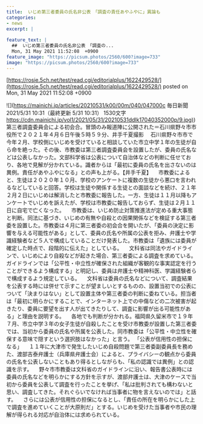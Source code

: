```yaml
---
title:  いじめ第三者委員の氏名非公表　「調査の責任あやふやに」異論も  
categories:
- news
excerpt: |
  
feature_text: |
  ##  いじめ第三者委員の氏名非公表　「調査の...
  Mon, 31 May 2021 11:52:08  +0900
feature_image: "https://picsum.photos/2560/600?image=733"
image: "https://picsum.photos/2560/600?image=733"
---
```


[https://rosie.5ch.net/test/read.cgi/editorialplus/1622429528/](https://rosie.5ch.net/test/read.cgi/editorialplus/1622429528/)
posted on Mon, 31 May 2021 11:52:08  +0900

<!--more-->

![](https://mainichi.jp/articles/20210531/k00/00m/040/047000c 毎日新聞 2021/5/31 10:31（最終更新 5/31 10:31） 1530文字 [https://cdn.mainichi.jp/vol1/2021/05/31/20210531ddlk17040352000p/9.jpg)](https://cdn.mainichi.jp/vol1/2021/05/31/20210531ddlk17040352000p/9.jpg)) 第三者調査委員会による初会合。冒頭のみ報道陣に公開された＝石川県野々市市役所で２０２１年４月６日午後５時５９分、井手千夏撮影 　石川県野々市市で今年２月、学校側にいじめを受けていると相談していた市立中学１年の生徒が自ら命を絶った。その後、市教委は第三者調査委員会を設置したが、委員の氏名などは公表しなかった。文部科学省は公表について自治体などの判断に任せており、各地で見解が分かれている。識者からは「最初に委員の氏名を出さないのは異例。責任があやふやになる」との声も上がる。【井手千夏】 　市教委によると、生徒は２０２０年１０月、学校のアンケートに複数の生徒から悪口を言われるなどしていると回答。学校は生徒や関係する生徒との面談などを続け、２１年２月２日にいじめは解消したと市教委に報告した。一方、生徒は１１月以降もアンケートでいじめを訴えたが、学校は市教委に報告しておらず、生徒は２月１１日に自宅で亡くなった。 　市教委は、いじめ防止対策推進法が定める重大事態と判断。同法に基づき、いじめの有無や自殺との因果関係などを検証する第三者委を設置した。市教委は４月に第三者委の初会合を開いたが、「委員の決定に影響を与える可能性がある」として、委員の氏名や所属の公表を拒み、弁護士や学識経験者など５人で構成していることだけ発表した。市教委は「遺族には委員が確定した時点で、段階的に伝えた」としている。 　文科省は同法やガイドラインで、いじめにより自殺などが起きた場合、第三者委による調査を求めている。ガイドラインでは「公平性・中立性が確保された組織が客観的な事実認定を行うことができるよう構成する」と明記し、委員は弁護士や精神科医、学識経験者らで構成するよう規定している。 　文科省は委員の氏名などについて、調査結果を公表する時には併せて示すことが望ましいとするものの、設置当初での公表について「決まりはない」として設置主体や第三者委の判断に委ねている。担当者は「最初に明らかにすることで、インターネット上での中傷などの二次被害が起きたり、委員に要望を出す人が出てきたりして、調査に影響が出る可能性がある」と理由を説明する。 　各地でも判断が分かれる。福岡県久留米市で１９年７月、市立中学３年の女子生徒が自殺したことを受け市教委が設置した第三者委では、当初から委員の氏名や所属を公表した。同市教委は「公平性・中立性を確保する意味で隠すという選択肢はなかった」と言う。 「公表が信用性の担保になる」 　１１年に大津市で発生したいじめ自殺問題で第三者委副委員長を務めた、渡部吉泰弁護士（兵庫県弁護士会）によると、プライバシーの観点から委員の氏名を公表しないこともあり得るとしながらも、「私の認識では異例」との認識を示す。 　野々市市教委は文科省のガイドラインに沿い、報告書公表時には委員の氏名などを明らかにする方針を示すが、渡部弁護士は、大津のケースで当初から委員を公表して調査を行ったことを挙げ、「私は批判されても構わないと思い、調査してきた。それぐらいでなければ当事者に物を言えないのでは」と話す。 　さらには公表が信用性の担保になるとし、「責任の所在を明らかにした上で調査を進めていくことが大原則だ」とする。いじめを受けた当事者や市民の理解が得られる対応が自治体には求められている。
